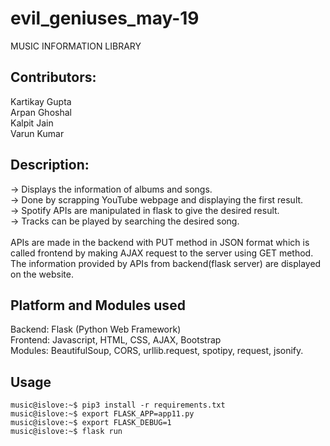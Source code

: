 # evil_geniuses_may-19

MUSIC INFORMATION LIBRARY

## Contributors:

 Kartikay Gupta <br />
 Arpan Ghoshal <br />
 Kalpit Jain <br />
 Varun Kumar <br />

## Description:

-> Displays the information of albums and songs. <br />
-> Done by scrapping YouTube webpage and displaying the first result. <br />
-> Spotify APIs are manipulated in flask to give the desired result. <br />
-> Tracks can be played by searching the desired song. <br />
<br />
APIs are made in the backend with PUT method in JSON format which is called frontend by making AJAX request to the server using GET method. The information provided by APIs from backend(flask server) are displayed on the website.

## Platform and Modules used
Backend: Flask (Python Web Framework) <br />
Frontend: Javascript, HTML, CSS, AJAX, Bootstrap <br />
Modules: BeautifulSoup, CORS, urllib.request, spotipy, request, jsonify. <br />

## Usage

```console
music@islove:~$ pip3 install -r requirements.txt 
music@islove:~$ export FLASK_APP=app11.py
music@islove:~$ export FLASK_DEBUG=1
music@islove:~$ flask run
```
